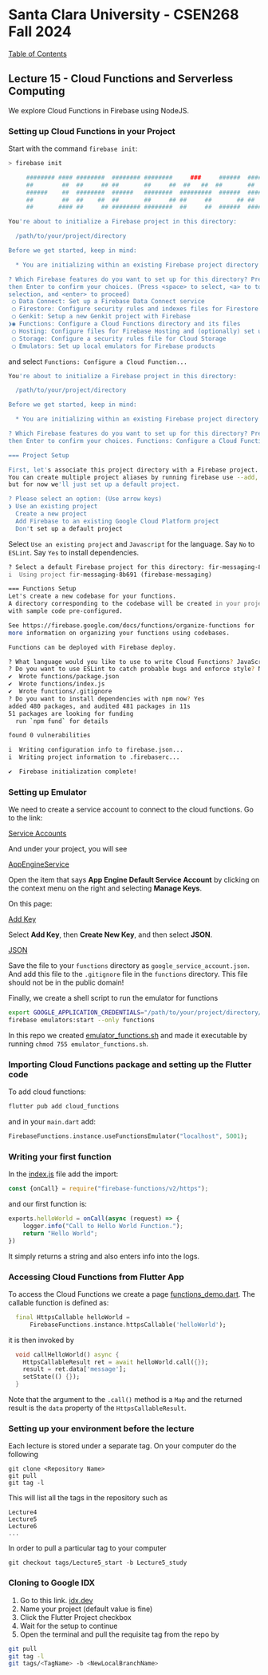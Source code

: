 # Santa Clara University - CSEN268 Fall 2024

[Table of Contents](/toc.md)


## Lecture 15 - Cloud Functions and Serverless Computing
We explore Cloud Functions in Firebase using NodeJS.

### Setting up Cloud Functions in your Project
Start with the command `firebase init`:
```zsh
> firebase init

     ######## #### ########  ######## ########     ###     ######  ########
     ##        ##  ##     ## ##       ##     ##  ##   ##  ##       ##
     ######    ##  ########  ######   ########  #########  ######  ######
     ##        ##  ##    ##  ##       ##     ## ##     ##       ## ##
     ##       #### ##     ## ######## ########  ##     ##  ######  ########

You're about to initialize a Firebase project in this directory:

  /path/to/your/project/directory

Before we get started, keep in mind:

  * You are initializing within an existing Firebase project directory

? Which Firebase features do you want to set up for this directory? Press Space to select features, 
then Enter to confirm your choices. (Press <space> to select, <a> to toggle all, <i> to invert 
selection, and <enter> to proceed)
 ◯ Data Connect: Set up a Firebase Data Connect service
 ◯ Firestore: Configure security rules and indexes files for Firestore
 ◯ Genkit: Setup a new Genkit project with Firebase
❯◉ Functions: Configure a Cloud Functions directory and its files
 ◯ Hosting: Configure files for Firebase Hosting and (optionally) set up GitHub Action deploys
 ◯ Storage: Configure a security rules file for Cloud Storage
 ◯ Emulators: Set up local emulators for Firebase products
```
and select `Functions: Configure a Cloud Function...`
```zsh
You're about to initialize a Firebase project in this directory:

  /path/to/your/project/directory

Before we get started, keep in mind:

  * You are initializing within an existing Firebase project directory

? Which Firebase features do you want to set up for this directory? Press Space to select features, 
then Enter to confirm your choices. Functions: Configure a Cloud Functions directory and its files

=== Project Setup

First, let's associate this project directory with a Firebase project.
You can create multiple project aliases by running firebase use --add, 
but for now we'll just set up a default project.

? Please select an option: (Use arrow keys)
❯ Use an existing project 
  Create a new project 
  Add Firebase to an existing Google Cloud Platform project 
  Don't set up a default project 
```
Select `Use an existing project` and `Javascript` for the language. Say `No` to `ESLint`. Say `Yes` to install dependencies.
```zsh
? Select a default Firebase project for this directory: fir-messaging-8b691 (firebase-messaging)
i  Using project fir-messaging-8b691 (firebase-messaging)

=== Functions Setup
Let's create a new codebase for your functions.
A directory corresponding to the codebase will be created in your project
with sample code pre-configured.

See https://firebase.google.com/docs/functions/organize-functions for
more information on organizing your functions using codebases.

Functions can be deployed with Firebase deploy.

? What language would you like to use to write Cloud Functions? JavaScript
? Do you want to use ESLint to catch probable bugs and enforce style? No
✔  Wrote functions/package.json
✔  Wrote functions/index.js
✔  Wrote functions/.gitignore
? Do you want to install dependencies with npm now? Yes
added 480 packages, and audited 481 packages in 11s
51 packages are looking for funding
  run `npm fund` for details

found 0 vulnerabilities

i  Writing configuration info to firebase.json...
i  Writing project information to .firebaserc...

✔  Firebase initialization complete!
```

### Setting up Emulator
We need to create a service account to connect to the cloud functions. Go to the link:

[Service Accounts](https://console.cloud.google.com/iam-admin/serviceaccounts)

And under your project, you will see

[AppEngineService](/assets/images/ServiceAccountSetup.png) 

Open the item that says **App Engine Default Service Account** by clicking on the 
context menu on the right and selecting **Manage Keys**. 

On this page:

[Add Key](/assets/images/AddKeyPage.png)

Select **Add Key**, then **Create New Key**, and then select **JSON**.

[JSON](/assets/images/CreateJsonKey.png)

Save the file to your `functions` directory as `google_service_account.json`. And add this file to the `.gitignore` file in the `functions` directory. This file should not be in the public domain!

Finally, we create a shell script to run the emulator for functions
```zsh
export GOOGLE_APPLICATION_CREDENTIALS="/path/to/your/project/directory/functions/google_service_account.json"
firebase emulators:start --only functions
```
In this repo we created [emulator_functions.sh](/emulator_functions.sh) and made it executable by running `chmod 755 emulator_functions.sh`.

### Importing Cloud Functions package and setting up the Flutter code
To add cloud functions:
```zsh
flutter pub add cloud_functions
```
and in your `main.dart` add:
```dart
FirebaseFunctions.instance.useFunctionsEmulator("localhost", 5001);
```

### Writing your first function
In the [index.js](/functions/index.js) file add the import:
```js
const {onCall} = require("firebase-functions/v2/https");
```
and our first function is:
```js
exports.helloWorld = onCall(async (request) => {
    logger.info("Call to Hello World Function.");
    return "Hello World";
})
```
It simply returns a string and also enters info into the logs.

### Accessing Cloud Functions from Flutter App
To access the Cloud Functions we create a page [functions_demo.dart](/lib/pages/functions_demo.dart).
The callable function is defined as:
```dart
  final HttpsCallable helloWorld =
      FirebaseFunctions.instance.httpsCallable('helloWorld');
```
it is then invoked by
```dart
  void callHelloWorld() async {
    HttpsCallableResult ret = await helloWorld.call({});
    result = ret.data['message'];
    setState(() {});
  }
```
Note that the argument to the `.call()` method is a `Map` and the returned result is the `data` property of the `HttpsCallableResult`.

### Setting up your environment before the lecture

Each lecture is stored under a separate tag. On your computer do the following

    git clone <Repository Name>
    git pull
    git tag -l

This will list all the tags in the repository such as

    Lecture4
    Lecture5
    Lecture6
    ...

In order to pull a particular tag to your computer

    git checkout tags/Lecture5_start -b Lecture5_study

### Cloning to Google IDX

1. Go to this link. [idx.dev](https://idx.google.com/import?url=https://github.com/mehmetartun/CSEN268-F24)
2. Name your project (default value is fine)
3. Click the Flutter Project checkbox
4. Wait for the setup to continue
5. Open the terminal and pull the requisite tag from the repo by
```zsh
git pull
git tag -l
git tags/<TagName> -b <NewLocalBranchName>
```



